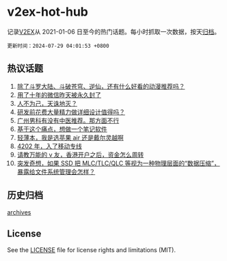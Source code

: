 # v2ex-hot-hub

 记录[V2EX](https://www.v2ex.com/)从 2021-01-06 日至今的热门话题。每小时抓取一次数据，按天[归档](archives)。

`更新时间：2024-07-29 04:01:53 +0800`

## 热议话题

1. [除了斗罗大陆、斗破苍穹、逆仙，还有什么好看的动漫推荐吗？](https://www.v2ex.com/t/1060606)
1. [用了十年的微信昨天被永久封了](https://www.v2ex.com/t/1060642)
1. [人不为己，天诛地灭？](https://www.v2ex.com/t/1060653)
1. [研发前花费大量精力做详细设计值得吗？](https://www.v2ex.com/t/1060625)
1. [广州男科有没有中医推荐。那方面不行](https://www.v2ex.com/t/1060692)
1. [基于这个痛点，想做一个笔记软件](https://www.v2ex.com/t/1060639)
1. [轻薄本，我是选苹果 air 还是戴尔灵越啊](https://www.v2ex.com/t/1060709)
1. [4202 年，入了移动专线](https://www.v2ex.com/t/1060616)
1. [请教万能的 v 友，香港开户之后，资金怎么周转](https://www.v2ex.com/t/1060607)
1. [突发奇想，如果 SSD 把 MLC/TLC/QLC 等视为一种物理层面的“数据压缩”，暴露给文件系统管理会怎样？](https://www.v2ex.com/t/1060600)

## 历史归档

[archives](archives)

## License

See the [LICENSE](LICENSE) file for license rights and limitations (MIT).
